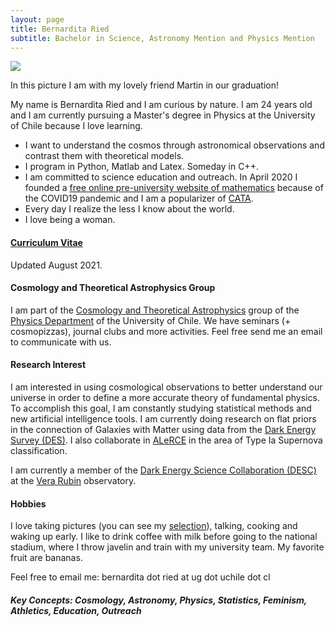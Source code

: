 ```yaml
---
layout: page
title: Bernardita Ried
subtitle: Bachelor in Science, Astronomy Mention and Physics Mention
---
```

![](/img/IMG_20210816_165622.jpg)

In this picture I am with my lovely friend Martin in our graduation! 


My name is Bernardita Ried and I am curious by nature. I am 24 years old and I am currently pursuing a Master's degree in Physics at the University of Chile because I love learning.

- I want to understand the cosmos through astronomical observations and contrast them with theoretical models.
- I program in Python, Matlab and Latex. Someday in C++.
- I am committed to science education and outreach. In April 2020 I founded a [free online pre-university website of mathematics](https://www.preuencuarentena.com/) because of the COVID19 pandemic and I am a popularizer of [CATA](http://www.cata.cl/).
- Every day I realize the less I know about the world.
- I love being a woman.

#### [Curriculum Vitae](https://drive.google.com/file/d/1DOxxoBL9nLblMxSpcXMmIPNnAvL0wvqo/view?usp=sharing) 
Updated August 2021.

#### Cosmology and Theoretical Astrophysics Group
I am part of the [Cosmology and Theoretical Astrophysics](http://www.dfi.uchile.cl/grupos-investigacion/cosmologia-y-astrofisica-teorica/) group of the [Physics Department](http://www.dfi.uchile.cl/) of the University of Chile. We have seminars (+ cosmopizzas), journal clubs and more activities. Feel free send me an email to communicate with us.

#### Research Interest
I am interested in using cosmological observations to better understand our universe in order to define a more accurate theory of fundamental physics. To accomplish this goal, I am constantly studying statistical methods and new artificial intelligence tools.
I am currently doing research on flat priors in the connection of Galaxies with Matter using data from the [Dark Energy Survey (DES)](https://www.darkenergysurvey.org/). 
I also collaborate in [ALeRCE](http://alerce.science/) in the area of Type Ia Supernova classification.

I am currently a member of the [Dark Energy Science Collaboration (DESC)](https://lsstdesc.org/) at the [Vera Rubin](https://www.lsst.org/) observatory.

#### Hobbies
I love taking pictures (you can see my [selection](http://bernarditaried.com/fotografia/)), talking, cooking and waking up early. I like to drink coffee with milk before going to the national stadium, where I throw javelin and train with my university team. My favorite fruit are bananas.

Feel free to email me: bernardita dot ried at ug dot uchile dot cl

##### Key Concepts: Cosmology, Astronomy, Physics, Statistics, Feminism, Athletics, Education, Outreach
